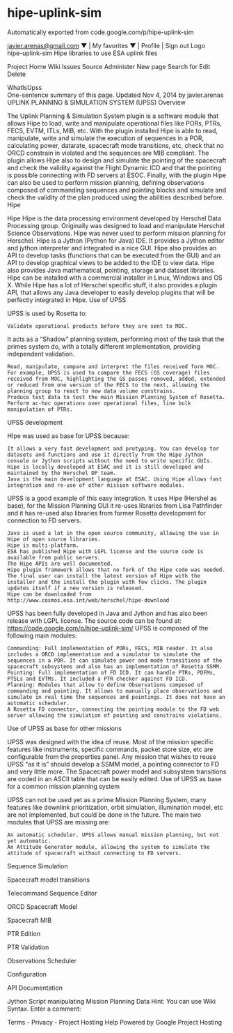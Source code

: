 # hipe-uplink-sim
Automatically exported from code.google.com/p/hipe-uplink-sim


javier.arenas@gmail.com ▼ | My favorites ▼ | Profile | Sign out
Logo 	
hipe-uplink-sim
Hipe libraries to use ESA uplink files
	
Project Home
Wiki
Issues
Source
Administer
New page   Search
for
    Edit   Delete
	
WhatIsUpss  
One-sentence summary of this page.
Updated Nov 4, 2014 by javier.arenas
UPLINK PLANNING & SIMULATION SYSTEM (UPSS)
Overview

The Uplink Planning & Simulation System plugin is a software module that allows Hipe to load, write and manipulate operational files like PORs, PTRs, FECS, EVTM, ITLs, MIB, etc. With the plugin installed Hipe is able to read, manipulate, write and simulate the execution of sequences in a POR, calculating power, datarate, spacecraft mode transitions, etc, check that no ORCD constrain in violated and the sequences are MIB compliant. The plugin allows Hipe also to design and simulate the pointing of the spacecraft and check the validity against the Flight Dynamic ICD and that the pointing is possible connecting with FD servers at ESOC. Finally, with the plugin Hipe can also be used to perform mission planning, defining observations composed of commanding sequences and pointing blocks and simulate and check the validity of the plan produced using the abilities described before.
Hipe

Hipe Hipe is the data processing environment developed by Herschel Data Processing group. Originally was designed to load and manipulate Herschel Science Observations. Hipe was never used to perform mission planning for Herschel. Hipe is a Jython (Python for Java) IDE. It provides a Jython editor and jython interpreter and integrated in a nice GUI. Hipe also provides an API to develop tasks (functions that can be executed from the GUI) and an API to develop graphical views to be added to the IDE to view data. Hipe also provides Java mathematical, pointing, storage and dataset libraries. Hipe can be installed with a commercial installer in Linux, Windows and OS X. While Hipe has a lot of Herschel specific stuff, it also provides a plugin API, that allows any Java developer to easily develop plugins that will be perfectly integrated in Hipe.
Use of UPSS

UPSS is used by Rosetta to:

    Validate operational products before they are sent to MOC. 

It acts as a “Shadow” planning system, performing most of the task that the primes system do, with a totally different implementation, providing independent validation.

    Read, manipulate, compare and interpret the files received form MOC. For example, UPSS is used to compare the FECS (GS coverage) files received from MOC, highlighting the GS passes removed, added, extended or reduced from one version of the FECS to the next, allowing the planning group to react to new data volume constrains.
    Produce test data to test the main Mission Planning System of Rosetta.
    Perform ac-hoc operations over operational files, line bulk manipulation of PTRs. 

UPSS development

HIpe was used as base for UPSS because:

    It allows a very fast development and protyping. You can develop tor datasets and functions and use it directly from the Hipe Jython console or Jython scripts without the need to write specific GUIs.
    Hipe is locally developed at ESAC and it is still developed and maintained by the Herschel DP team.
    Java is the main development language at ESAC. Using Hipe allows fast integration and re-use of other mission software modules. 

UPSS is a good example of this easy integration. It uses Hipe (Hershel as base), for the Mission Planning GUI it re-uses libraries from Lisa Pathfinder and it has re-used also libraries from former Rosetta development for connection to FD servers.

    Java is used a lot in the open source community, allowing the use in Hipe of open source libraries.
    Hipe is multi-platform.
    ESA has published Hipe with LGPL license and the source code is available from public servers.
    The Hipe APIs are well documented.
    Hipe plugin framework allows that no fork of the Hipe code was needed. The final user can install the latest version of Hipe with the installer and the install the plugin with few clicks. The plugin updates itself if a new version is released.
    Hipe can be downloaded from http://www.cosmos.esa.int/web/herschel/hipe-download 

UPSS has been fully developed in Java and Jython and has also been release with LGPL license. The source code can be found at: https://code.google.com/p/hipe-uplink-sim/ UPSS is composed of the following main modules:

    Commanding: Full implementation of PORs, FECS, MIB reader. It also includes a ORCD implementation and a simulator to simulate the sequences in a POR. It can simulate power and mode transitions of the spacecraft subsystems and also has an implementation of Rosetta SSMM.
    Pointing: Full implementation of FD ICD. It can handle PTRs, PDFMs, PTSLs and EVTMs. It included a PTR checker against FD ICD.
    Planning: Modules that allow to define Observations composed of commanding and pointing. It allows to manually place observations and simulate in real time the sequences and pointings. It does not have an automatic scheduler.
    A Rosetta FD connector, connecting the pointing module to the FD web server allowing the simulation of pointing and constrains violations. 

Use of UPSS as base for other missions

UPSS was designed with the idea of reuse. Most of the mission specific features like instruments, specific commands, packet store size, etc are configurable from the properties panel. Any mission that wishes to reuse UPSS “as it is” should develop a SSMM model, a pointing connector to FD and very little more. The Spacecraft power model and subsystem transitions are coded in an ASCII table that can be easily edited.
Use of UPSS as base for a common mission planning system

UPSS can not be used yet as a prime Mission Planning System, many features like downlink prioritization, orbit simulation, illumination model, etc are not implemented, but could be done in the future. The main two modules that UPSS are missing are:

    An automatic scheduler. UPSS allows manual mission planning, but not yet automatic.
    An Attitude Generator module, allowing the system to simulate the attitude of spacecraft without connecting to FD servers. 

Sequence Simulation

Spacecraft model transitions

Telecommand Sequence Editor

ORCD Spacecraft Model

Spacecraft MIB

PTR Edition

PTR Validation

Observations Scheduler

Configuration

API Documentation

Jython Script manipulating Mission Planning Data
Hint: You can use Wiki Syntax.
Enter a comment:


Terms - Privacy - Project Hosting Help
Powered by Google Project Hosting

